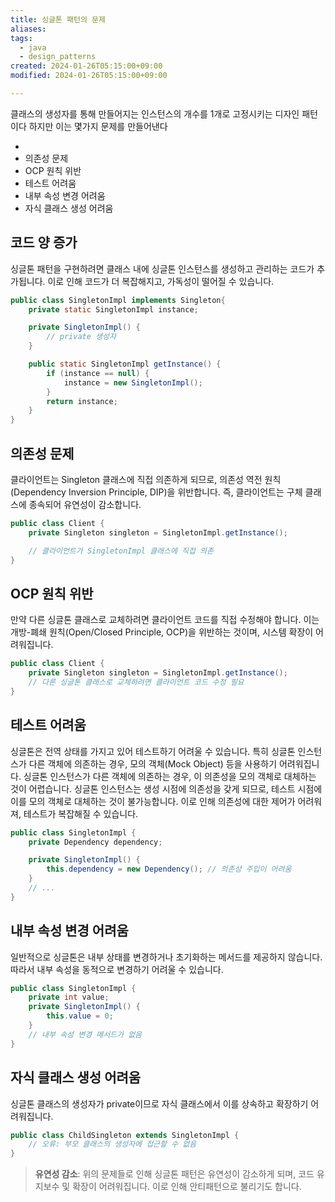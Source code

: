 ```yaml
---
title: 싱글톤 패턴의 문제
aliases: 
tags:
  - java
  - design_patterns
created: 2024-01-26T05:15:00+09:00
modified: 2024-01-26T05:15:00+09:00

---
```

클래스의 생성자를 통해 만들어지는 인스턴스의 개수를 1개로 고정시키는 디자인 패턴이다
하지만 이는 몇가지 문제를 만들어낸다

- [](|싱글톤%20패턴의%20문제#코드양%20증가)
- 의존성 문제
- OCP 원칙 위반
- 테스트 어려움
- 내부 속성 변경 어려움
- 자식 클래스 생성 어려움


## 코드 양 증가
싱글톤 패턴을 구현하려면 클래스 내에 싱글톤 인스턴스를 생성하고 관리하는 코드가 추가됩니다. 이로 인해 코드가 더 복잡해지고, 가독성이 떨어질 수 있습니다.
```java
public class SingletonImpl implements Singleton{
    private static SingletonImpl instance;

    private SingletonImpl() {
        // private 생성자
    }

    public static SingletonImpl getInstance() {
        if (instance == null) {
            instance = new SingletonImpl();
        }
        return instance;
    }
}
   ```

## 의존성 문제
클라이언트는 Singleton 클래스에 직접 의존하게 되므로, 의존성 역전 원칙(Dependency Inversion Principle, DIP)을 위반합니다. 즉, 클라이언트는 구체 클래스에 종속되어 유연성이 감소합니다.
   
```java
public class Client {
    private Singleton singleton = SingletonImpl.getInstance();

    // 클라이언트가 SingletonImpl 클래스에 직접 의존
}
   ```
## OCP 원칙 위반
만약 다른 싱글톤 클래스로 교체하려면 클라이언트 코드를 직접 수정해야 합니다. 이는 개방-폐쇄 원칙(Open/Closed Principle, OCP)을 위반하는 것이며, 시스템 확장이 어려워집니다.
```java
public class Client {
    private Singleton singleton = SingletonImpl.getInstance();
    // 다른 싱글톤 클래스로 교체하려면 클라이언트 코드 수정 필요
}
   ```
   
## 테스트 어려움
싱글톤은 전역 상태를 가지고 있어 테스트하기 어려울 수 있습니다. 특히 싱글톤 인스턴스가 다른 객체에 의존하는 경우, 모의 객체(Mock Object) 등을 사용하기 어려워집니다. 싱글톤 인스턴스가 다른 객체에 의존하는 경우, 이 의존성을 모의 객체로 대체하는 것이 어렵습니다. 싱글톤 인스턴스는 생성 시점에 의존성을 갖게 되므로, 테스트 시점에 이를 모의 객체로 대체하는 것이 불가능합니다. 이로 인해 의존성에 대한 제어가 어려워져, 테스트가 복잡해질 수 있습니다.
```java
public class SingletonImpl {
    private Dependency dependency;

    private SingletonImpl() {
        this.dependency = new Dependency(); // 의존성 주입이 어려움
    }
    // ...
}
```
## 내부 속성 변경 어려움
일반적으로 싱글톤은 내부 상태를 변경하거나 초기화하는 메서드를 제공하지 않습니다. 따라서 내부 속성을 동적으로 변경하기 어려울 수 있습니다.
```java
public class SingletonImpl {
    private int value;
    private SingletonImpl() {
        this.value = 0;
    }
    // 내부 속성 변경 메서드가 없음
}

   ```
## 자식 클래스 생성 어려움
싱글톤 클래스의 생성자가 private이므로 자식 클래스에서 이를 상속하고 확장하기 어려워집니다.
```java
public class ChildSingleton extends SingletonImpl {
    // 오류: 부모 클래스의 생성자에 접근할 수 없음
}
```





>**유연성 감소**: 위의 문제들로 인해 싱글톤 패턴은 유연성이 감소하게 되며, 코드 유지보수 및 확장이 어려워집니다. 이로 인해 안티패턴으로 불리기도 합니다.